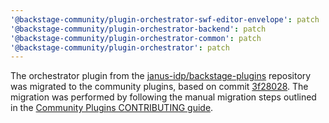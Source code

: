 ```yaml
---
'@backstage-community/plugin-orchestrator-swf-editor-envelope': patch
'@backstage-community/plugin-orchestrator-backend': patch
'@backstage-community/plugin-orchestrator-common': patch
'@backstage-community/plugin-orchestrator': patch
---
```


The orchestrator plugin from the [janus-idp/backstage-plugins](https://github.com/janus-idp/backstage-plugins/tree/main/plugins/orchestrator) repository was migrated to the community plugins, based on commit [3f28028](https://github.com/janus-idp/backstage-plugins/commit/3f28028de17a235729d05c3ab1e8adc6841b8b0e). The migration was performed by following the manual migration steps outlined in the [Community Plugins CONTRIBUTING guide](https://github.com/backstage/community-plugins/blob/main/CONTRIBUTING.md#manual-migration-steps).

